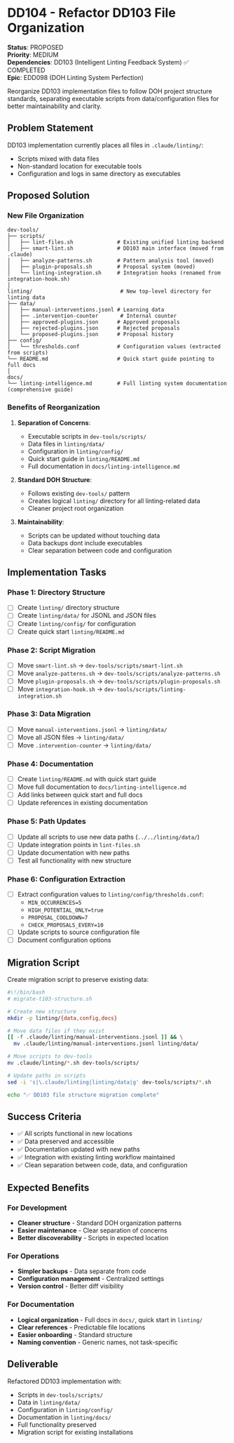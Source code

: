 # DD104 - Refactor DD103 File Organization

**Status**: PROPOSED  
**Priority**: MEDIUM  
**Dependencies**: DD103 (Intelligent Linting Feedback System) ✅ COMPLETED  
**Epic**: EDD098 (DOH Linting System Perfection)

Reorganize DD103 implementation files to follow DOH project structure standards, separating executable scripts from data/configuration files for better maintainability and clarity.

## Problem Statement

DD103 implementation currently places all files in `.claude/linting/`:
- Scripts mixed with data files
- Non-standard location for executable tools
- Configuration and logs in same directory as executables

## Proposed Solution

### **New File Organization**

```
dev-tools/
├── scripts/
│   ├── lint-files.sh              # Existing unified linting backend
│   ├── smart-lint.sh              # DD103 main interface (moved from .claude)
│   ├── analyze-patterns.sh        # Pattern analysis tool (moved)
│   ├── plugin-proposals.sh        # Proposal system (moved)
│   └── linting-integration.sh     # Integration hooks (renamed from integration-hook.sh)
│
linting/                            # New top-level directory for linting data
├── data/
│   ├── manual-interventions.jsonl # Learning data
│   ├── .intervention-counter       # Internal counter
│   ├── approved-plugins.json      # Approved proposals
│   ├── rejected-plugins.json      # Rejected proposals  
│   └── proposed-plugins.json      # Proposal history
├── config/
│   └── thresholds.conf            # Configuration values (extracted from scripts)
└── README.md                      # Quick start guide pointing to full docs
│
docs/
└── linting-intelligence.md        # Full linting system documentation (comprehensive guide)
```

### **Benefits of Reorganization**

1. **Separation of Concerns**:
   - Executable scripts in `dev-tools/scripts/`
   - Data files in `linting/data/`
   - Configuration in `linting/config/`
   - Quick start guide in `linting/README.md`
   - Full documentation in `docs/linting-intelligence.md`

2. **Standard DOH Structure**:
   - Follows existing `dev-tools/` pattern
   - Creates logical `linting/` directory for all linting-related data
   - Cleaner project root organization

3. **Maintainability**:
   - Scripts can be updated without touching data
   - Data backups dont include executables
   - Clear separation between code and configuration

## Implementation Tasks

### **Phase 1: Directory Structure**

- [ ] Create `linting/` directory structure
- [ ] Create `linting/data/` for JSONL and JSON files
- [ ] Create `linting/config/` for configuration
- [ ] Create quick start `linting/README.md`

### **Phase 2: Script Migration**

- [ ] Move `smart-lint.sh` → `dev-tools/scripts/smart-lint.sh`
- [ ] Move `analyze-patterns.sh` → `dev-tools/scripts/analyze-patterns.sh`
- [ ] Move `plugin-proposals.sh` → `dev-tools/scripts/plugin-proposals.sh`
- [ ] Move `integration-hook.sh` → `dev-tools/scripts/linting-integration.sh`

### **Phase 3: Data Migration**

- [ ] Move `manual-interventions.jsonl` → `linting/data/`
- [ ] Move all JSON files → `linting/data/`
- [ ] Move `.intervention-counter` → `linting/data/`

### **Phase 4: Documentation**

- [ ] Create `linting/README.md` with quick start guide
- [ ] Move full documentation to `docs/linting-intelligence.md`
- [ ] Add links between quick start and full docs
- [ ] Update references in existing documentation

### **Phase 5: Path Updates**

- [ ] Update all scripts to use new data paths (`../../linting/data/`)
- [ ] Update integration points in `lint-files.sh`
- [ ] Update documentation with new paths
- [ ] Test all functionality with new structure

### **Phase 6: Configuration Extraction**

- [ ] Extract configuration values to `linting/config/thresholds.conf`:
  - `MIN_OCCURRENCES=5`
  - `HIGH_POTENTIAL_ONLY=true`
  - `PROPOSAL_COOLDOWN=7`
  - `CHECK_PROPOSALS_EVERY=10`
- [ ] Update scripts to source configuration file
- [ ] Document configuration options

## Migration Script

Create migration script to preserve existing data:

```bash
#\!/bin/bash
# migrate-t103-structure.sh

# Create new structure
mkdir -p linting/{data,config,docs}

# Move data files if they exist
[[ -f .claude/linting/manual-interventions.jsonl ]] && \
  mv .claude/linting/manual-interventions.jsonl linting/data/

# Move scripts to dev-tools
mv .claude/linting/*.sh dev-tools/scripts/

# Update paths in scripts
sed -i 's|\.claude/linting|linting/data|g' dev-tools/scripts/*.sh

echo "✅ DD103 file structure migration complete"
```

## Success Criteria

- ✅ All scripts functional in new locations
- ✅ Data preserved and accessible
- ✅ Documentation updated with new paths
- ✅ Integration with existing linting workflow maintained
- ✅ Clean separation between code, data, and configuration

## Expected Benefits

### **For Development**
- **Cleaner structure** - Standard DOH organization patterns
- **Easier maintenance** - Clear separation of concerns
- **Better discoverability** - Scripts in expected location

### **For Operations**
- **Simpler backups** - Data separate from code
- **Configuration management** - Centralized settings
- **Version control** - Better diff visibility

### **For Documentation**
- **Logical organization** - Full docs in `docs/`, quick start in `linting/`
- **Clear references** - Predictable file locations
- **Easier onboarding** - Standard structure
- **Naming convention** - Generic names, not task-specific

## Deliverable

Refactored DD103 implementation with:
- Scripts in `dev-tools/scripts/`
- Data in `linting/data/`
- Configuration in `linting/config/`
- Documentation in `linting/docs/`
- Full functionality preserved
- Migration script for existing installations
